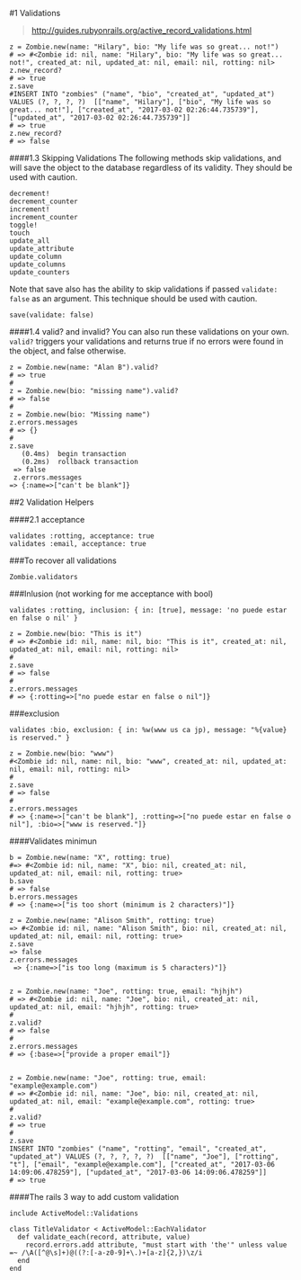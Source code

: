 #1 Validations

> http://guides.rubyonrails.org/active_record_validations.html

    z = Zombie.new(name: "Hilary", bio: "My life was so great... not!")
    # => #<Zombie id: nil, name: "Hilary", bio: "My life was so great... not!", created_at: nil, updated_at: nil, email: nil, rotting: nil> 
    z.new_record?
    # => true 
    z.save
    #INSERT INTO "zombies" ("name", "bio", "created_at", "updated_at") VALUES (?, ?, ?, ?)  [["name", "Hilary"], ["bio", "My life was so great... not!"], ["created_at", "2017-03-02 02:26:44.735739"], ["updated_at", "2017-03-02 02:26:44.735739"]]
    # => true 
    z.new_record?
    # => false
    
####1.3 Skipping Validations
The following methods skip validations, and will save the object to the database regardless of its validity. They should be used with caution.

    decrement!
    decrement_counter
    increment!
    increment_counter
    toggle!
    touch
    update_all
    update_attribute
    update_column
    update_columns
    update_counters

Note that save also has the ability to skip validations if passed `validate:
false` as an argument. This technique should be used with caution.

    save(validate: false)

####1.4 valid? and invalid?
You can also run these validations on your own. `valid?` triggers your validations and returns true if no errors were found in the object, and false otherwise.

    z = Zombie.new(name: "Alan B").valid?
    # => true 
    #
    z = Zombie.new(bio: "missing name").valid?                                                                                   
    # => false 
    #
    z = Zombie.new(bio: "Missing name")
    z.errors.messages
    # => {} 
    #
    z.save
       (0.4ms)  begin transaction
       (0.2ms)  rollback transaction
     => false 
     z.errors.messages
    => {:name=>["can't be blank"]} 
    

##2 Validation Helpers

####2.1 acceptance

    validates :rotting, acceptance: true
    validates :email, acceptance: true
    
###To recover all validations
    
    Zombie.validators
    
###Inlusion (not working for me acceptance with bool)

    validates :rotting, inclusion: { in: [true], message: 'no puede estar en false o nil' }

    z = Zombie.new(bio: "This is it")
    # => #<Zombie id: nil, name: nil, bio: "This is it", created_at: nil, updated_at: nil, email: nil, rotting: nil> 
    #
    z.save
    # => false 
    # 
    z.errors.messages
    # => {:rotting=>["no puede estar en false o nil"]} 

###exclusion

    validates :bio, exclusion: { in: %w(www us ca jp), message: "%{value} is reserved." }

    z = Zombie.new(bio: "www")
    #<Zombie id: nil, name: nil, bio: "www", created_at: nil, updated_at: nil, email: nil, rotting: nil> 
    #
    z.save
    # => false 
    #
    z.errors.messages
    # => {:name=>["can't be blank"], :rotting=>["no puede estar en false o nil"], :bio=>["www is reserved."]} 

####Validates minimun

    b = Zombie.new(name: "X", rotting: true)
    #=> #<Zombie id: nil, name: "X", bio: nil, created_at: nil, updated_at: nil, email: nil, rotting: true> 
    b.save
    # => false 
    b.errors.messages
    # => {:name=>["is too short (minimum is 2 characters)"]} 

    z = Zombie.new(name: "Alison Smith", rotting: true)
    => #<Zombie id: nil, name: "Alison Smith", bio: nil, created_at: nil, updated_at: nil, email: nil, rotting: true> 
    z.save
    => false 
    z.errors.messages
     => {:name=>["is too long (maximum is 5 characters)"]} 


    z = Zombie.new(name: "Joe", rotting: true, email: "hjhjh")
    # => #<Zombie id: nil, name: "Joe", bio: nil, created_at: nil, updated_at: nil, email: "hjhjh", rotting: true> 
    #
    z.valid?                                                                                                                                                                         
    # => false 
    #
    z.errors.messages
    # => {:base=>["provide a proper email"]} 


    z = Zombie.new(name: "Joe", rotting: true, email: "example@example.com")
    # => #<Zombie id: nil, name: "Joe", bio: nil, created_at: nil, updated_at: nil, email: "example@example.com", rotting: true> 
    #
    z.valid?
    # => true
    #
    z.save
    INSERT INTO "zombies" ("name", "rotting", "email", "created_at", "updated_at") VALUES (?, ?, ?, ?, ?)  [["name", "Joe"], ["rotting", "t"], ["email", "example@example.com"], ["created_at", "2017-03-06 14:09:06.478259"], ["updated_at", "2017-03-06 14:09:06.478259"]]
    # => true 
    
####The rails 3 way to add custom validation

    include ActiveModel::Validations
    
    class TitleValidator < ActiveModel::EachValidator
      def validate_each(record, attribute, value)
        record.errors.add attribute, "must start with 'the'" unless value =~ /\A([^@\s]+)@((?:[-a-z0-9]+\.)+[a-z]{2,})\z/i 
      end
    end
